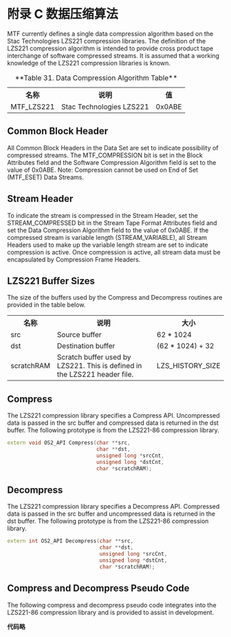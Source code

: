 # 附录 C 数据压缩算法

MTF currently defines a single data compression algorithm based on the Stac Technologies LZS221 compression libraries. The
definition of the LZS221 compression algorithm is intended to provide cross product tape interchange of software compressed
streams. It is assumed that a working knowledge of the LZS221 compression libraries is known.

<table>
  <caption>**Table 31. Data Compression Algorithm Table**</caption>
  <tr>
    <th>名称</th><th>说明</th><th>值</th>
  </tr>
  <tr>
    <td>MTF_LZS221</td><td>Stac Technologies LZS221</td><td>0x0ABE</td>
  </tr>
</table>

## Common Block Header

All Common Block Headers in the Data Set are set to indicate possibility of compressed streams. The MTF_COMPRESSION
bit is set in the Block Attributes field and the Software Compression Algorithm field is set to the value of 0x0ABE.
Note: Compression cannot be used on End of Set (MTF_ESET) Data Streams.

## Stream Header

To indicate the stream is compressed in the Stream Header, set the STREAM_COMPRESSED bit in the Stream Tape Format
Attributes field and set the Data Compression Algorithm field to the value of 0x0ABE. If the compressed stream is variable
length (STREAM_VARIABLE), all Stream Headers used to make up the variable length stream are set to indicate
compression is active. Once compression is active, all stream data must be encapsulated by Compression Frame Headers.

## LZS221 Buffer Sizes

The size of the buffers used by the Compress and Decompress routines are provided in the table below.

<table>
  <tr>
    <th>名称</th><th>说明</th><th>大小</th>
  </tr>
  <tr>
    <td>src</td><td>Source buffer</td><td>62 * 1024</td>
  </tr>
  <tr>
    <td>dst</td><td>Destination buffer</td><td>(62 * 1024) + 32</td>
  </tr>
  <tr>
    <td>scratchRAM</td><td>Scratch buffer used by LZS221.
This is defined in the LZS221 header file.</td><td>LZS_HISTORY_SIZE</td>
  </tr>
</table>

## Compress

The LZS221 compression library specifies a Compress API. Uncompressed data is passed in the src buffer and compressed
data is returned in the dst buffer.
The following prototype is from the LZS221-86 compression library.

```cpp
extern void OS2_API Compress(char **src,
                             char **dst,
                             unsigned long *srcCnt,
                             unsigned long *dstCnt,
                             char *scratchRAM);
```

## Decompress

The LZS221 compression library specifies a Decompress API. Compressed data is passed in the src buffer and uncompressed
data is returned in the dst buffer.
The following prototype is from the LZS221-86 compression library.

```cpp
extern int OS2_API Decompress(char **src,
                              char **dst,
                              unsigned long *srcCnt,
                              unsigned long *dstCnt,
                              char *scratchRAM);
```

## Compress and Decompress Pseudo Code

The following compress and decompress pseudo code integrates into the LZS221-86 compression library and is provided to assist in development.

**代码略**






